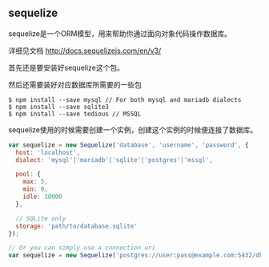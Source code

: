 ## sequelize
sequelize是一个ORM模型，用来帮助你通过面向对象代码操作数据库。

详细见文档
<A>http://docs.sequelizejs.com/en/v3/</a>

首先还是要安装好sequelize这个包。

然后还需要装好对应数据库所需要的一些包



```
$ npm install --save mysql // For both mysql and mariadb dialects
$ npm install --save sqlite3
$ npm install --save tedious // MSSQL
```

sequelize使用的时候需要创建一个实例，创建这个实例的时候便连接了数据库。

``` javascript
var sequelize = new Sequelize('database', 'username', 'password', {
  host: 'localhost',
  dialect: 'mysql'|'mariadb'|'sqlite'|'postgres'|'mssql',

  pool: {
    max: 5,
    min: 0,
    idle: 10000
  },

  // SQLite only
  storage: 'path/to/database.sqlite'
});

// Or you can simply use a connection uri
var sequelize = new Sequelize('postgres://user:pass@example.com:5432/dbname');
```

